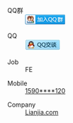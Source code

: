 <dl>
    <dt>QQ群</dt>
    <dd>
      <a target="_blank" href="http://shang.qq.com/wpa/qunwpa?idkey=ed1824e8bb9c06fc15ec932fec7db2d52c0e69600c34465660e01816291ff321">
        <img src="../../img/qq_group.png" alt="北京Web前端 招聘 求职" title="北京Web前端 招聘 求职">
      </a>
    </dd>
</dl>
<dl>
  <dt>QQ</dt>
  <dd>
    <a target="_blank" href="http://sighttp.qq.com/authd?IDKEY=f1a72be1e21ea09e074076fcd2b0cf58fceb0095acb1a27a">
      <img src="../../img/qq_talk.gif" src="http://wpa.qq.com/imgd?IDKEY=f1a72be1e21ea09e074076fcd2b0cf58fceb0095acb1a27a&pic=51" alt="点击这里给我发消息" title="点击这里给我发消息">
    </a>
  </dd>
</dl>
<dl>
  <dt>Job</dt>
  <dd>FE</dd>
</dl>
<dl>
  <dt>Mobile</dt>
  <dd>
    <a href="tel:15901151120">1590****120</a>
  </dd>
</dl>
<dl>
  <dt>Company</dt>
  <dd>
    <a href="http://www.lianjia.com">Lianjia.com</a>
  </dd>
</dl>